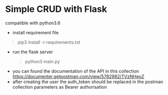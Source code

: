 # Simple CRUD with Flask
compatible with python3.6 
- install requirement file
> pip3 install -r requirements.txt
- run the flask server
  > python3 main.py
- you can found the documentation of the API in this collection
https://documenter.getpostman.com/view/5782982/TVzNHeoZ
- after creating the user the auth_token should be replaced in
  the postman collection parameters as Bearer authorisation